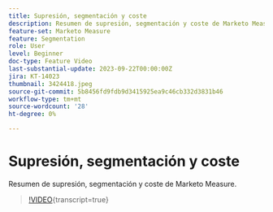 ```yaml
---
title: Supresión, segmentación y coste
description: Resumen de supresión, segmentación y coste de Marketo Measure.
feature-set: Marketo Measure
feature: Segmentation
role: User
level: Beginner
doc-type: Feature Video
last-substantial-update: 2023-09-22T00:00:00Z
jira: KT-14023
thumbnail: 3424418.jpeg
source-git-commit: 5b8456fd9fdb9d3415925ea9c46cb332d3831b46
workflow-type: tm+mt
source-wordcount: '28'
ht-degree: 0%

---
```



# Supresión, segmentación y coste

Resumen de supresión, segmentación y coste de Marketo Measure.

>[!VIDEO](https://video.tv.adobe.com/v/3424418/?learn=on){transcript=true}
